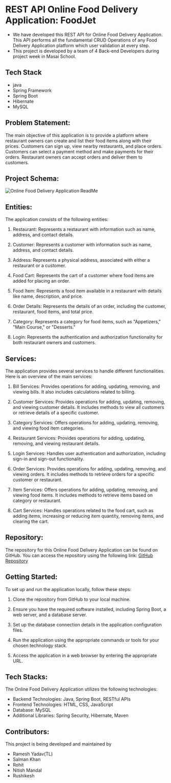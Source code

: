 
# REST API Online Food Delivery Application: FoodJet
* We have developed this REST API for Online Food Delivery Application. This API performs all the fundamental CRUD Operations of any Food Delivery Application platform which user validation at every step.
* This project is developed by a team of 4 Back-end Developers during project week in Masai School.

## Tech Stack
* java
* Spring Framework
* Spring Boot
* Hibernate
* MySQL
  

## Problem Statement:

The main objective of this application is to provide a platform where restaurant owners can create and list their food items along with their prices. Customers can sign up, view nearby restaurants, and place orders. Customers can select a payment method and make payments for their orders. Restaurant owners can accept orders and deliver them to customers.

## Project Schema:
![Online Food Delivery Application ReadMe](https://github.com/rameshy9891/sharp-head-9647/assets/119414002/e7dc2a80-bfc4-4049-a51a-f36850f33b63)


## Entities:

The application consists of the following entities:

1. Restaurant: Represents a restaurant with information such as name, address, and contact details.

2. Customer: Represents a customer with information such as name, address, and contact details.

3. Address: Represents a physical address, associated with either a restaurant or a customer.

4. Food Cart: Represents the cart of a customer where food items are added for placing an order.

5. Food Item: Represents a food item available in a restaurant with details like name, description, and price.

6. Order Details: Represents the details of an order, including the customer, restaurant, food items, and total price.

7. Category: Represents a category for food items, such as "Appetizers," "Main Course," or "Desserts."

8. Login: Represents the authentication and authorization functionality for both restaurant owners and customers.

## Services:

The application provides several services to handle different functionalities. Here is an overview of the main services:

1. Bill Services: Provides operations for adding, updating, removing, and viewing bills. It also includes calculations related to billing.

2. Customer Services: Provides operations for adding, updating, removing, and viewing customer details. It includes methods to view all customers or retrieve details of a specific customer.

3. Category Services: Offers operations for adding, updating, removing, and viewing food item categories.

4. Restaurant Services: Provides operations for adding, updating, removing, and viewing restaurant details.

5. Login Services: Handles user authentication and authorization, including sign-in and sign-out functionality.

6. Order Services: Provides operations for adding, updating, removing, and viewing orders. It includes methods to retrieve orders for a specific customer or restaurant.

7. Item Services: Offers operations for adding, updating, removing, and viewing food items. It includes methods to retrieve items based on category or restaurant.

8. Cart Services: Handles operations related to the food cart, such as adding items, increasing or reducing item quantity, removing items, and clearing the cart.

## Repository:

The repository for this Online Food Delivery Application can be found on GitHub. You can access the repository using the following link: [GitHub Repository](https://github.com/rameshy9891/sharp-head-9647)

## Getting Started:

To set up and run the application locally, follow these steps:

1. Clone the repository from GitHub to your local machine.

2. Ensure you have the required software installed, including Spring Boot, a web server, and a database server.

3. Set up the database connection details in the application configuration files.

4. Run the application using the appropriate commands or tools for your chosen technology stack.

5. Access the application in a web browser by entering the appropriate URL.

## Tech Stacks:

The Online Food Delivery Application utilizes the following technologies:

- Backend Technologies: Java, Spring Boot, RESTful APIs
- Frontend Technologies: HTML, CSS, JavaScript
- Database: MySQL
- Additional Libraries: Spring Security, Hibernate, Maven

## Contributors:

This project is being developed and maintained by 
- Ramesh Yadav(TL) 
- Salman Khan
- Rohit
- Nitish Mandal
- Rushikesh
